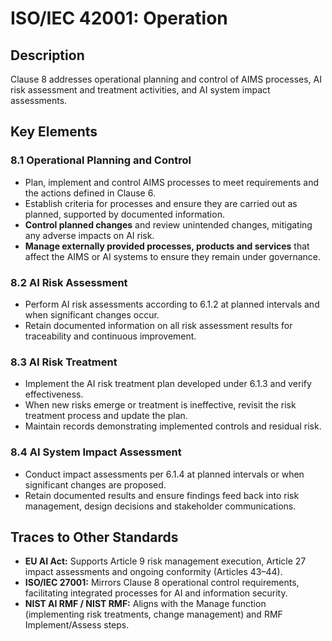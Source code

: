 # ISO/IEC 42001: Operation

## Description

Clause 8 addresses operational planning and control of AIMS processes, AI risk assessment and treatment activities, and AI system impact assessments.

## Key Elements

### 8.1 Operational Planning and Control

* Plan, implement and control AIMS processes to meet requirements and the actions defined in Clause 6.
* Establish criteria for processes and ensure they are carried out as planned, supported by documented information.
* **Control planned changes** and review unintended changes, mitigating any adverse impacts on AI risk.
* **Manage externally provided processes, products and services** that affect the AIMS or AI systems to ensure they remain under governance.

### 8.2 AI Risk Assessment

* Perform AI risk assessments according to 6.1.2 at planned intervals and when significant changes occur.
* Retain documented information on all risk assessment results for traceability and continuous improvement.

### 8.3 AI Risk Treatment

* Implement the AI risk treatment plan developed under 6.1.3 and verify effectiveness.
* When new risks emerge or treatment is ineffective, revisit the risk treatment process and update the plan.
* Maintain records demonstrating implemented controls and residual risk.

### 8.4 AI System Impact Assessment

* Conduct impact assessments per 6.1.4 at planned intervals or when significant changes are proposed.
* Retain documented results and ensure findings feed back into risk management, design decisions and stakeholder communications.

## Traces to Other Standards

* **EU AI Act:** Supports Article 9 risk management execution, Article 27 impact assessments and ongoing conformity (Articles 43–44).
* **ISO/IEC 27001:** Mirrors Clause 8 operational control requirements, facilitating integrated processes for AI and information security.
* **NIST AI RMF / NIST RMF:** Aligns with the Manage function (implementing risk treatments, change management) and RMF Implement/Assess steps.

